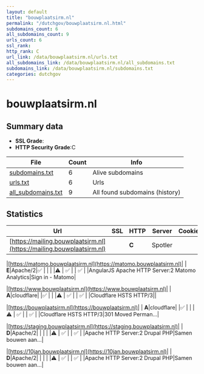 ```yaml
---
layout: default
title: "bouwplaatsirm.nl"
permalink: "/dutchgov/bouwplaatsirm.nl.html"
subdomains_count: 6
all_subdomains_count: 9
urls_count: 6
ssl_rank: 
http_rank: C
url_link: /data/bouwplaatsirm.nl/urls.txt
all_subdomains_link: /data/bouwplaatsirm.nl/all_subdomains.txt
subdomains_link: /data/bouwplaatsirm.nl/subdomains.txt
categories: dutchgov
---
```



# bouwplaatsirm.nl
## Summary data


 - **SSL Grade**:
 - **HTTP Security Grade**:C


| File       | Count | Info |
|------------|-------|------|
|[subdomains.txt](/data/bouwplaatsirm.nl/subdomains.txt)|6|Alive subdomains|
|[urls.txt](/data/bouwplaatsirm.nl/urls.txt)|6|Urls|
|[all_subdomains.txt](/data/bouwplaatsirm.nl/all_subdomains.txt)|9|All found subdomains (history)|


## Statistics


| Url | SSL | HTTP | Server | Cookie | HSTS | CORS | CTO | CSP | XFO | XXP | RP |FP| Tech |Title |
|--------|-------|-------|------|------|------|------|------|------|------|------|------|------|------|------|
|[https://mailing.bouwplaatsirm.nl](https://mailing.bouwplaatsirm.nl)| | **C**|Spotler| |:white_check_mark: | | | | | | :white_check_mark: | |HSTS||


|[https://matomo.bouwplaatsirm.nl](https://matomo.bouwplaatsirm.nl)| | **E**|Apache/2|:white_check_mark: | | | |:warning: | :white_check_mark: | | :white_check_mark: | |AngularJS Apache HTTP Server:2 Matomo Analytics|Sign in - Matomo|


|[https://www.bouwplaatsirm.nl](https://www.bouwplaatsirm.nl)| | **A**|cloudflare| |:white_check_mark: | | |:warning: | :white_check_mark: | | :white_check_mark: | |Cloudflare HSTS HTTP/3||


|[https://bouwplaatsirm.nl](https://bouwplaatsirm.nl)| | **A**|cloudflare| |:white_check_mark: | | |:warning: | :white_check_mark: | | :white_check_mark: | |Cloudflare HSTS HTTP/3|301 Moved Perman...|


|[https://staging.bouwplaatsirm.nl](https://staging.bouwplaatsirm.nl)| | **D**|Apache/2| | | | |:warning: | :white_check_mark: | | :white_check_mark: | |Apache HTTP Server:2 Drupal PHP|Samen bouwen aan...|


|[https://10jan.bouwplaatsirm.nl](https://10jan.bouwplaatsirm.nl)| | **D**|Apache/2| | | | |:warning: | :white_check_mark: | | :white_check_mark: | |Apache HTTP Server:2 Drupal PHP|Samen bouwen aan...|

